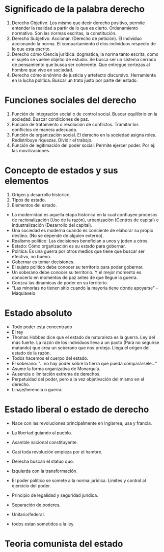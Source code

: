 # Significado de la palabra derecho

1. Derecho Objetivo: Los mismo que decir derecho positivo, permite entender la realidad a partir de lo que es cierto. Ordenamiento normativo. Son las normas escritas, la constitución.
2. Derecho Subjetivo: Accionar. (Derecho de petición). El individuo accionando la norma. El compartamiento d elos individuos respecto de lo que esta escrito.
3. Derecho cómo Ciencia jurídica: dogmatica, la norma tanto escrita, como el sujeto se vuelve objetio de estudio. Se busca ser un sistema cerrado de pensamiento que busca ser coherente. Que entregue certezas al hombre que vive en sociedad.
4. Derecho cómo sinónimo de justicia y artefacto discursivo. Herramienta en la lucha politica. Buscar un trato justo por parte del estado.

# Funciones sociales del derecho

1. Función de integración social o de control social. Buscar equilibrio en la sociedad. Buscar condiciones de paz.
2. Función de tratamiento o resolución de conflictos. Tramitar los conflictos de manera adecuada.
3. Función de organización social. El derecho en la sociedad asigna roles. Redistribuye riquezas. Dividir el trabajo.
4. Función de legitimación del poder social. Permite ejercer poder. Por ej: las movilizaciones.

# Concepto de estados y sus elementos

1. Origen y desarrollo historico.
2. Tipos de estado.
3. Elementos del estado.

- La modernidad es aquella etapa historica en la cual confluyen procesos de racionalización (Uso de la razón), urbanización (Centros de capital) e industralización (Desarrollo del capital).
- Una sociedad es moderna cuando es conciente de elaborar su propio destino. (No se depende de alguien externo).
- Realismo politico: Las decisiones benefician a unos y joden a otros.
- Estado: Cómo organización es su estado para gobernar.
- Politica: Es una guerra por otros medios que tiene que buscar ser efectivo, no bueno.
- Gobernar es tomar decisiones.
- El sujeto politico debe conocer su territorio para poder gobernar.
- Un soberano debe conocer su territorio. Y el mejor momento es conocerlo en momentos de paz antes de que llegue la guerra.
- Conzca las dinamicas de poder en su territorio.
- "Las minorias no tienen sitio cuando la mayoria tiene donde apoyarse" -Maquiavelo

# Estado absoluto

- Todo poder esta concentrado
- El rey
- Thomas Hobbes dice que el estado de naturaleza es la guerra. Ley del más fuerte. La razón de los individuos lleva a un pacto (Para no seguirse matando) que crea un soberano que nos proteja. Llega el origen del estado de la razón.
- Todos hacemos el cuerpo del estado. 
- El soberano: "...no hay poder sobre la tierra que pueda comparársele..."
- Asume la forma organizativa de Monarquía.
- Ausencia o limitación extrema de derechos.
- Perpetuidad del poder, pero a la vez objetivación del mismo en el derecho.
- Linaje/herencia o guerra.

# Estado liberal o estado de derecho

- Nace con las revoluciones principalmente en Inglarrea, usa y francia.
- La libertad guiando al pueblo.
- Asamble nacional constituyente.
- Casi toda revolución empieza por el hambre.
- Derecha buscan el statuo quo. 
- Izquierda con la transformación. 

- El poder político se somete a la norma jurídica. Limites y control al ejercicio del poder.
- Principio de legalidad y seguridad jurídica.
- Separación de poderes.
- Unitario/federal.
- todos estan sometidos a la ley.

# Teoria comunista del estado
